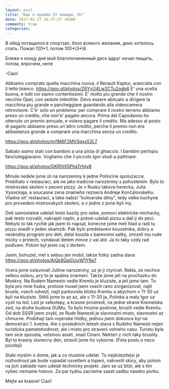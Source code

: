 ```yaml
---
layout: post
title: "Как я провёл 27 января, Пт"
date: 2017-01-27 16:37:27 +0300
comments: true
categories: 
---
```

В обед потащился в спортзал, безо всякого желания, дико хотелось спать. Пожал 120\*1, потом 100*\3*\6.

Ближе к концу дня мой благопочиненный диск вдруг начал пищать, потом, впрочем, непе

-Ciao!

Abbiamo comprato quella macchina nuova, il Renault Kaptur, aranciata con il tetto bianco. https://goo.gl/photos/Z6YyU4Lw2CTu2odp6 E' una scelta buona, e tutti noi siamo contentissimi. E' molto piu grande che il nostro vecchio Opel, con sedute imbottite. Devo essere abituato a dirigere la macchina piu grande e parcheggiare guardando alla videocamera retrovisore. C'e' solo un problema: per comprare il nostro terreno abbiamo preso un credito, che non'e' pagato ancora. Prima del Capodanno ho ottenuto un premio annuale, e volevo pagare il credito. Ma adesso al posto di pagarlo abbiamo preso un'altro credito, perche il premio non era abbastanza grande a comprare una macchina senza un credito.

https://goo.gl/photos/mi1M6F2MVSqxs52L7

Sabato siamo stati con bambini a una pista di ghiaccio. I bambini perlopiu fanciuleggiavano. Vogliamo che il piccolo Igor studi a pattinare.

https://goo.gl/photos/GKR5tX5PhaTrhjiy8

Minule nedele jsme sli na narozeniny k jedne Polincine spoluzacce. Probihalo v restauraci, ale ne jako tradicne narozeniny s pohostenim. Bylo to mistrovske skoleni v peceni pizzy. Je v Rusku takova herecka, Julia Vysockaja, a soucasne zena znameho rezisera Andreje Končalovskeho. Vladne sit' restauraci, a take nabizi "kulinarske dilny", tedy velke kuchyne pro provedeni mistrovskych skoleni, a v jedne z jsme byli my.

Deti samostatne udelali testo kazdy pro sebe, pomoci elektricke michacky, pak testo rozvalili, nakrajeli napln, a potom udelali pizzu a dali ji do peci. Nebylo to tak rychle jak jsem to napsal, konecne jsme meli hlad a radi tu pizzu snedli v jeden okamzik. Pak bylo predstaveni kouzelnika, dobry a neskodny program pro deti, delal kouzla s barevnimi satky, zmizeli mu rude micky v prstech, vyndaval detem mince z usi atd. Ja to taky vzdy rad podivam. Potom byl jeste caj z dortem. 

Jsem, bohuzel, mel s sebou jen mobil, takze fotky zadna slava https://goo.gl/photos/AiQk8QaGUujW1Y9a7

Vcera jsme oslavovali Juliine narozeniny, uz je ji ctyricet. Rekla, ze nechce velkou oslavu, pry to je spatna znameni. Takze jsme jeli na prochazku do Moskvy. Na Rudem Namesto vedle Kremlu je kluziste, a jeli jsme tam. To byla pro mne fuska, protoze musel jsem vsech rano zorganizovat, najit brusle, vsech odvezt, najit parkoviste blizko Kremlu a abychom v 11-30 uz byli na kluziste. Stihli jsme to az az, ale v 11-30 ja, Polinka a maly Igor uz vysli na led. Led je velkolepy, a krasne prostredi, na jedne strane Kremelska zed, na druhe budova GUMu. To bylo hrozne podivne, bruslit vedle Kremlu. Od dob SSSR jsem zvykl, ze Rude Namesti je slavnostni misto, slavnostni az chmurne. Probihaji tam vojenske hlidky, jednou jsem dokonce byl na demostraci 1. kvetna. Ale v poslednich letesh stava s Rudeho Namesti nejen turisticka pametohodnost, ale i misto pro straveni volneho casu. Turistu byla tam sice spousta, vetsinou asiati, snad Cinani. Nekteri z nich taky bruslily. Byl to krasny slunecny den, stravili jsme ho vyborne. (Fota poslu o neco pozdeji)

Stale myslim o dome, jak a co musime udelat. To nejdulezitejsi je rozhodnout jak bude vypadat osvetleni a topeni, nakreslit skicy, aby potom na jich zaklade nam udelali technicky projekt. Jaro se uz blizi, ale s tim vybec nemame hotovo. Za par tydnu zacneme sazet sadbu naseho porku.

Mejte se krasne! Ciao!